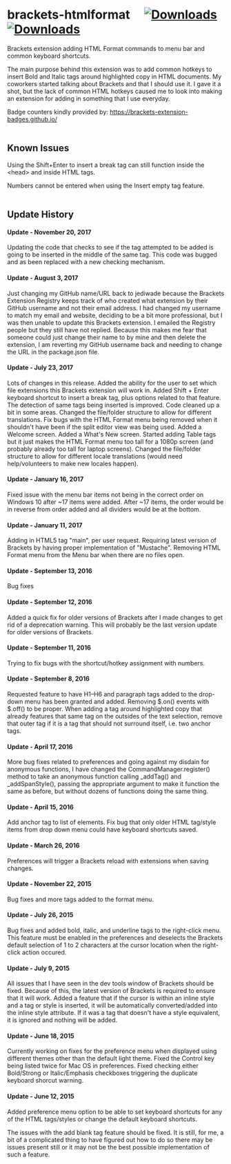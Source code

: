 brackets-htmlformat &nbsp;  &nbsp; [![Downloads](https://badges.ml/brackets-htmlformat/total.svg)](https://brackets-extension-badges.github.io#brackets-htmlformat) &nbsp; [![Downloads](https://badges.ml/brackets-htmlformat/last-version.svg)](https://brackets-extension-badges.github.io#brackets-htmlformat)
==================

Brackets extension adding HTML Format commands to menu bar and common keyboard shortcuts.

The main purpose behind this extension was to add common hotkeys to insert Bold and Italic 
tags around highlighted copy in HTML documents. My coworkers started talking about Brackets 
and that I should use it. I gave it a shot, but the lack of common HTML hotkeys caused me to 
look into making an extension for adding in something that I use everyday.

Badge counters kindly provided by: https://brackets-extension-badges.github.io/
<br><br>

## Known Issues

Using the Shift+Enter to insert a break tag can still function inside the \<head\> and inside 
HTML tags.

Numbers cannot be entered when using the Insert empty tag feature.
<br><br>

## Update History

#### Update - November 20, 2017
Updating the code that checks to see if the tag attempted to be added is going to be inserted
in the middle of the same tag. This code was bugged and as been replaced with a new checking 
mechanism.

#### Update - August 3, 2017
Just changing my GitHub name/URL back to jediwade because the Brackets Extension Registry 
keeps track of who created what extension by their GitHub username and not their email address. 
I had changed my username to match my email and website, deciding to be a bit more professional, 
but I was then unable to update this Brackets extension. I emailed the Registry people but they 
still have not replied. Because this makes me fear that someone could just change their name to 
by mine and then delete the extension, I am reverting my GitHub username back and needing to 
change the URL in the package.json file.

#### Update - July 23, 2017
Lots of changes in this release. Added the ability for the user to set which file extensions 
this Brackets extension will work in. Added Shift + Enter keyboard shortcut to insert a break 
tag, plus options related to that feature. The detection of same tags being inserted is 
improved. Code cleaned up a bit in some areas. Changed the file/folder structure to allow for 
different translations. Fix bugs with the HTML Format menu being removed when it shouldn't 
have been if the split editor view was being used. Added a Welcome screen. Added a What's New 
screen. Started adding Table tags but it just makes the HTML Format menu too tall for a 1080p 
screen (and probably already too tall for laptop screens). Changed the file/folder structure to 
allow for different locale translations (would need help/volunteers to make new locales happen).

#### Update - January 16, 2017
Fixed issue with the menu bar items not being in the correct order on Windows 10 after ~17 
items were added. After ~17 items, the order would be in reverse from order added and all 
dividers would be at the bottom.

#### Update - January 11, 2017
Adding in HTML5 tag "main", per user request. Requiring latest version of Brackets by having 
proper implementation of "Mustache". Removing HTML Format menu from the Menu bar when there are 
no files open.

#### Update - September 13, 2016
Bug fixes

#### Update - September 12, 2016
Added a quick fix for older versions of Brackets after I made changes to get rid of a 
deprecation warning. This will probably be the last version update for older versions of 
Brackets.

#### Update - September 11, 2016
Trying to fix bugs with the shortcut/hotkey assignment with numbers.

#### Update - September 8, 2016
Requested feature to have H1–H6 and paragraph tags added to the drop-down menu has been granted 
and added. Removing $.on() events with $.off() to be proper. When adding a tag around 
highlighted copy that already features that same tag on the outsides of the text selection, 
remove that outer tag if it is a tag that should not surround itself, i.e. two anchor tags.

#### Update - April 17, 2016
More bug fixes related to preferences and going against my disdain for anonymous functions, I 
have changed the CommandManager.register() method to take an anonymous function calling 
_addTag() and _addSpanStyle(), passing the appropriate argument to make it function the same 
as before, but without dozens of functions doing the same thing.

#### Update - April 15, 2016
Add anchor tag to list of elements. Fix bug that only older HTML tag/style items from drop down 
menu could have keyboard shortcuts saved.

#### Update - March 26, 2016
Preferences will trigger a Brackets reload with extensions when saving changes.

#### Update - November 22, 2015
Bug fixes and more tags added to the format menu.

#### Update - July 26, 2015
Bug fixes and added bold, italic, and underline tags to the right-click menu. This feature must 
be enabled in the preferences and deselects the Brackets default selection of 1 to 2 characters 
at the cursor location when the right-click action occured.

#### Update - July 9, 2015
All issues that I have seen in the dev tools window of Brackets should be fixed. Because of 
this, the latest version of Brackets is required to ensure that it will work. Added a feature
that if the cursor is within an inline style and a tag or style is inserted, it will be 
automatically converted/added into the inline style attribute. If it was a tag that 
doesn't have a style equivalent, it is ignored and nothing will be added.

#### Update - June 18, 2015
Currently working on fixes for the preference menu when displayed using different themes other 
than the default light theme. Fixed the Control key being listed twice for Mac OS in preferences.
Fixed checking either Bold/Strong or Italic/Emphasis checkboxes triggering the duplicate 
keyboard shorcut warning.

#### Update - June 12, 2015
Added preference menu option to be able to set keyboard shortcuts for any of the HTML tags/styles 
or change the default keyboard shortcuts.

The issues with the add blank tag feature should be fixed. It is still, for me, a bit of a 
complicated thing to have figured out how to do so there may be issues present still or it 
may not be the best possible implementation of such a feature.